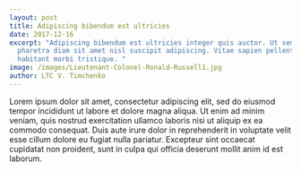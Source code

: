 ```yaml
---
layout: post
title: Adipiscing bibendum est ultricies
date: 2017-12-16
excerpt: "Adipiscing bibendum est ultricies integer quis auctor. Ut sem nulla
  pharetra diam sit amet nisl suscipit adipiscing. Vitae sapien pellentesque
  habitant morbi tristique. "
image: /images/Lieutenant-Colonel-Ronald-Russell1.jpg
author: LTC V. Timchenko
---
```


Lorem ipsum dolor sit amet, consectetur adipiscing elit, sed do eiusmod tempor incididunt ut labore et dolore magna aliqua. Ut enim ad minim veniam, quis nostrud exercitation ullamco laboris nisi ut aliquip ex ea commodo consequat. Duis aute irure dolor in reprehenderit in voluptate velit esse cillum dolore eu fugiat nulla pariatur. Excepteur sint occaecat cupidatat non proident, sunt in culpa qui officia deserunt mollit anim id est laborum.